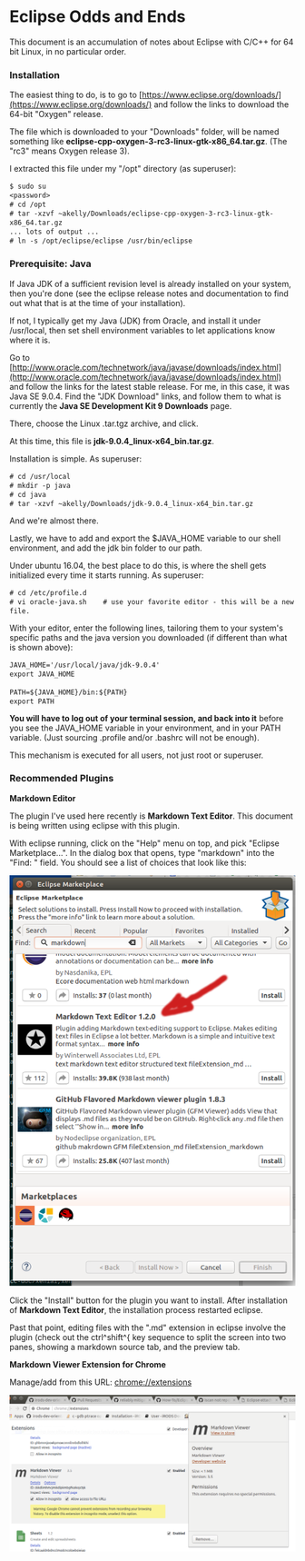 # Eclipse Odds and Ends

This document is an accumulation of notes about Eclipse with C/C++ for 64 bit Linux, in no particular order. 


### Installation ###
 
The easiest thing to do, is to go to [https://www.eclipse.org/downloads/](https://www.eclipse.org/downloads/) and follow the links to download the 64-bit "Oxygen" release.

The file which is downloaded to your "Downloads" folder, will be named something like **eclipse-cpp-oxygen-3-rc3-linux-gtk-x86_64.tar.gz**.  (The "rc3" means Oxygen release 3).

I extracted this file under my "/opt" directory (as superuser):

~~~
$ sudo su
<password>
# cd /opt
# tar -xzvf ~akelly/Downloads/eclipse-cpp-oxygen-3-rc3-linux-gtk-x86_64.tar.gz 
... lots of output ...
# ln -s /opt/eclipse/eclipse /usr/bin/eclipse
~~~

### Prerequisite: Java ###

If Java JDK of a sufficient revision level is already installed on your system, then you're done (see the eclipse release notes and documentation to find out what that is at the time of your installation).

If not, I typically get my Java (JDK) from Oracle, and install it under /usr/local, then set shell environment variables to let applications know where it is. 

Go to [http://www.oracle.com/technetwork/java/javase/downloads/index.html](http://www.oracle.com/technetwork/java/javase/downloads/index.html) and follow the links for the latest stable release.  For me, in this case, it was Java SE 9.0.4.  Find the "JDK Download" links, and follow them to what is currently the **Java SE Development Kit 9 Downloads** page.

There, choose the Linux .tar.tgz archive, and click. 

At this time, this file is **jdk-9.0.4_linux-x64_bin.tar.gz**.

Installation is simple.  As superuser:

~~~
# cd /usr/local
# mkdir -p java
# cd java
# tar -xzvf ~akelly/Downloads/jdk-9.0.4_linux-x64_bin.tar.gz 
~~~

And we're almost there.

Lastly, we have to add and export the $JAVA_HOME variable to our shell environment, and add the jdk bin folder to our path.

Under ubuntu 16.04, the best place to do this, is where the shell gets initialized every time it starts running.  As superuser:

~~~
# cd /etc/profile.d
# vi oracle-java.sh    # use your favorite editor - this will be a new file.
~~~

With your editor, enter the following lines, tailoring them to your system's specific paths and the java version you downloaded (if different than what is shown above):

~~~
JAVA_HOME='/usr/local/java/jdk-9.0.4'
export JAVA_HOME

PATH=${JAVA_HOME}/bin:${PATH}
export PATH
~~~

**You will have to log out of your terminal session, and back into it** before you see the JAVA_HOME variable in your environment, and in your PATH variable.  (Just sourcing .profile and/or .bashrc will not be enough). 

This mechanism is executed for all users, not just root or superuser. 

### Recommended Plugins ###

**Markdown Editor**

The plugin I've used here recently is **Markdown Text Editor**.  This document is being written using eclipse with this plugin. 

With eclipse running, click on the "Help" menu on top, and pick "Eclipse Marketplace...".  In the dialog box that opens, type "markdown" into the "Find: " field.  You should see a list of choices that look like this: 

![Eclipse Marketplace](images/Marketplace-markdown-editor1.png "Choose a plugin to install")

Click the "Install" button for the plugin you want to install.  After installation of **Markdown Text Editor**, the installation process restarted eclipse. 

Past that point, editing files with the ".md" extension in eclipse involve the plugin (check out the ctrl^shift^{ key sequence to split the screen into two panes, showing a markdown source tab, and the preview tab.

**Markdown Viewer Extension for Chrome**

Manage/add from this URL: [chrome://extensions](chrome://extensions)

![Chrome Extenstion Menu](images/mdextension-chrome-image7.png "Chrome Settings --> More tools --> Extensions")
